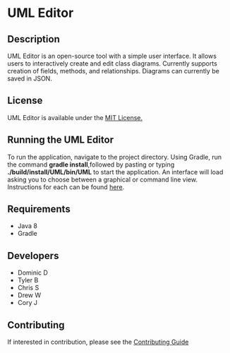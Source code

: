 # UML Editor

## Description
UML Editor is an open-source tool with a simple user interface. It allows users to interactively create and edit class diagrams. Currently supports creation of fields, methods, and relationships. Diagrams can currently be saved in JSON.

## License
UML Editor is available under the [MIT License.](https://github.com/mucsci-students/2020fa-420-Schwifty/blob/develop/LICENSE)

## Running the UML Editor
To run the application, navigate to the project directory. Using Gradle, run the command **gradle install**,followed by pasting or typing **./build/install/UML/bin/UML** to start the application. An interface will load asking you to choose between a graphical or command line view. Instructions for each can be found [here](https://github.com/mucsci-students/2020fa-420-Schwifty/blob/develop/UserGuide.md).

## Requirements
* Java 8
* Gradle

## Developers
* Dominic D
* Tyler B
* Chris S
* Drew W
* Cory J

## Contributing 
If interested in contribution, please see the [Contributing Guide](https://github.com/mucsci-students/2020fa-420-Schwifty/blob/develop/CONTRIBUTING.md)



